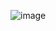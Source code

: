 ![image](https://github.com/ahmedprgice/University-MMU/assets/156314858/136f1057-9743-4c9b-925d-6fae19267a30)
